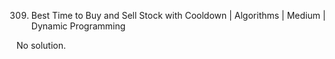 309. Best Time to Buy and Sell Stock with Cooldown | Algorithms | Medium | Dynamic Programming

No solution.
